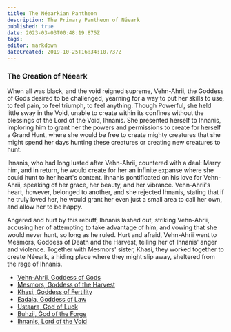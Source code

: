 ```yaml
---
title: The Néearkian Pantheon
description: The Primary Pantheon of Néeark
published: true
date: 2023-03-03T00:48:19.875Z
tags: 
editor: markdown
dateCreated: 2019-10-25T16:34:10.737Z
---
```


### The Creation of Néeark
When all was black, and the void reigned supreme, Vehn-Ahrii, the Goddess of Gods desired to be challenged, yearning for a way to put her skills to use, to feel pain, to feel triumph, to feel anything. Though Powerful, she held little sway in the Void, unable to create within its confines without the blessings of the Lord of the Void, Ihnanis. She presented herself to Ihnanis, imploring him to grant her the powers and permissions to create for herself a Grand Hunt, where she would be free to create mighty creatures that she might spend her days hunting these creatures or creating new creatures to hunt.

Ihnanis, who had long lusted after Vehn-Ahrii, countered with a deal: Marry him, and in return, he would create for her an infinite expanse where she could hunt to her heart's content. Ihnanis pontificated on his love for Vehn-Ahrii, speaking of her grace, her beauty, and her vibrance. Vehn-Ahrii's heart, however, belonged to another, and she rejected Ihnanis, stating that if he truly loved her, he would grant her even just a small area to call her own, and allow her to be happy.

Angered and hurt by this rebuff, Ihnanis lashed out, striking Vehn-Ahrii, accusing her of attempting to take advantage of him, and vowing that she would never hunt, so long as he ruled. Hurt and afraid, Vehn-Ahrii went to Mesmors, Goddess of Death and the Harvest, telling her of Ihnanis' anger and violence. Together with Mesmors' sister, Khasi, they worked together to create Néeark, a hiding place where they might slip away, sheltered from the rage of Ihnanis.

* [Vehn-Ahrii, Goddess of Gods](/religions/pantheon/vehn-ahrii)
* [Mesmors, Goddess of the Harvest](/religions/pantheon/mesmors)
* [Khasi, Goddess of Fertility](/religions/pantheon/khasi)
* [Eadala, Goddess of Law](/religions/pantheon/eadala)
* [Ustaara, God of Luck](/religions/pantheon/ustaara)
* [Buhzii, God of the Forge](/religions/pantheon/buhzii)
* [Ihnanis, Lord of the Void](/religions/pantheon/ihnanis)